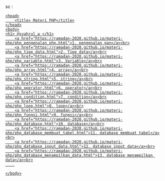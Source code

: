 <DOCTYPE html>
<html>
sc : <a target="_blank" rel="noopener noreferrer" href="https://play.google.com/store/apps/details?id=com.sukronmoh.bwi.belajarhtml&hl=in"buku pemrograman</a><br>



	<head>
		<title> Materi PHP</title>
	</head>
	<body>
	<h1> @syahrul_w </h1>
		<a href="https://ramadan-2020.github.io/materi-php/php_pengenalan_php.html">1. pengenalan gan</a><br>
		<a href="https://ramadan-2020.github.io/materi-php/php_tipe_data.html">2. Tipe data</a><br>
		<a href="https://ramadan-2020.github.io/materi-php/php_variable.html">3. Variable</a><br>
		<a href="https://ramadan-2020.github.io/materi-php/php_array.html">4. array</a><br>
		<a href="https://ramadan-2020.github.io/materi-php/php_string.html">5. string</a><br>
		<a href="https://ramadan-2020.github.io/materi-php/php_operator.html">6. operator</a><br>
		<a href="https://ramadan-2020.github.io/materi-php/php_condition.html">7. condition</a><br>
		<a href="https://ramadan-2020.github.io/materi-php/php_loop.html">8. loop</a><br>
		<a href="https://ramadan-2020.github.io/materi-php/php_fungsi.html">9. fungsi</a><br>
		<a href="https://ramadan-2020.github.io/materi-php/php_database.html">10. database</a><br>
		<a href="https://ramadan-2020.github.io/materi-php/php_database_membuat_tabel.html">11. database membuat tabel</a><br>
		<a href="https://ramadan-2020.github.io/materi-php/php_database_input_data.html">12. database input data</a><br>
		<a href="https://ramadan-2020.github.io/materi-php/php_database_menampilkan_data.html">13. database menampilkan data</a><br>
		
	
	</body>
	
</html>
